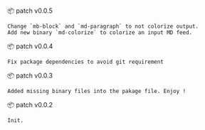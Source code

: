 :package: patch v0.0.5

```
Change `mb-block` and `md-paragraph` to not colorize output.
Add new binary `md-colorize` to colorize an input MD feed.
```

:package: patch v0.0.4

```
Fix package dependencies to avoid git requirement
```

:package: patch v0.0.3

```
Added missing binary files into the pakage file. Enjoy !
```

:package: patch v0.0.2

```
Init.
```

